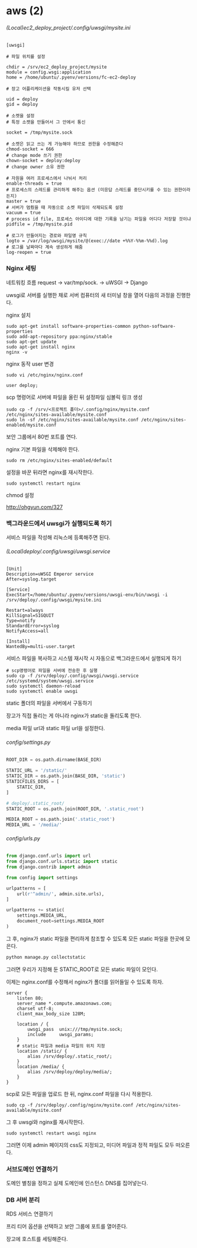 # aws (2)


###### (Local)ec2_deploy_project/.config/uwsgi/mysite.ini


```
[uwsgi]

# 파일 위치를 설정

chdir = /srv/ec2_deploy_project/mysite
module = config.wsgi:application
home = /home/ubuntu/.pyenv/versions/fc-ec2-deploy

# 장고 어플리케이션을 작동시킬 유저 선택

uid = deploy
gid = deploy

# 소켓을 설정
# 특정 소켓을 만들어서 그 안에서 통신

socket = /tmp/mysite.sock

# 소켓은 읽고 쓰는 게 가능해야 하므로 권한을 수정해준다
chmod-socket = 666
# change mode 쓰기 권한
chown-socket = deploy:deploy
# change owner 소유 권한

# 자원을 여러 프로세스에서 나눠서 처리
enable-threads = true
# 프로세스의 스레드를 관리하게 해주는 옵션 (미응답 스레드를 중단시키를 수 있는 권한이라든지)
master = true
# 서버가 멈췄을 때 자동으로 소켓 파일이 삭제되도록 설정
vacuum = true
# process id file, 프로세스 아이디에 대한 기록을 남기는 파일을 어디다 저장할 것이냐
pidfile = /tmp/mysite.pid

# 로그가 만들어지는 경로와 파일명 규칙
logto = /var/log/uwsgi/mysite/@(exec://date +%%Y-%%m-%%d).log
# 로그를 날짜마다 계속 생성하게 해줌
log-reopen = true
```

### Nginx 세팅

네트워킹 흐름
request -> var/tmp/sock. -> uWSGI -> Django

uwsgi로 서버를 실행한 채로 서버 컴퓨터의 새 터미널 창을 열어 다음의 과정을 진행한다.

nginx 설치
```
sudo apt-get install software-properties-common python-software-properties
sudo add-apt-repository ppa:nginx/stable
sudo apt-get update
sudo apt-get install nginx
nginx -v
```
nginx 동작 user 변경

```
sudo vi /etc/nginx/nginx.conf

user deploy;
```

scp 명령어로 서버에 파일을 올린 뒤 설정파일 심볼릭 링크 생성

```
sudo cp -f /srv/<프로젝트 폴더>/.config/nginx/mysite.conf /etc/nginx/sites-available/mysite.conf
sudo ln -sf /etc/nginx/sites-available/mysite.conf /etc/nginx/sites-enabled/mysite.conf
```
보안 그룹에서 80번 포트를 연다.

nginx 기본 파일을 삭제해야 한다.

```
sudo rm /etc/nginx/sites-enabled/default
```
설정을 바꾼 뒤라면 nginx를 재시작한다.
```
sudo systemctl restart nginx
```

chmod 설정

http://ohgyun.com/327

### 백그라운드에서 uwsgi가 실행되도록 하기

서비스 파일을 작성해 리눅스에 등록해주면 된다.


###### (Local)deploy/.config/uwsgi/uwsgi.service
```
[Unit]
Description=uWSGI Emperor service
After=syslog.target

[Service]
ExecStart=/home/ubuntu/.pyenv/versions/uwsgi-env/bin/uwsgi -i /srv/deploy/.config/uwsgi/mysite.ini

Restart=always
KillSignal=SIGQUIT
Type=notify
StandardError=syslog
NotifyAccess=all

[Install]
WantedBy=multi-user.target
```
서비스 파일을 복사하고 시스템 재시작 시 자동으로 백그라운드에서 실행되게 하기

```
# scp명령어로 파일을 서버에 전송한 후 실행
sudo cp -f /srv/deploy/.config/uwsgi/uwsgi.service /etc/systemd/system/uwsgi.service
sudo systemctl daemon-reload
sudo systemctl enable uwsgi
```

static 폴더의 파일을 서버에서 구동하기

장고가 직접 돌리는 게 아니라 nginx가 static을 돌리도록 한다.

media 파일 url과 static 파일 url을 설정한다.

###### config/settings.py
```python
ROOT_DIR = os.path.dirname(BASE_DIR)

STATIC_URL = '/static/'
STATIC_DIR = os.path.join(BASE_DIR, 'static')
STATICFILES_DIRS = [
    STATIC_DIR,
]

# deploy/.static_root/
STATIC_ROOT = os.path.join(ROOT_DIR, '.static_root')

MEDIA_ROOT = os.path.join('.static_root')
MEDIA_URL = '/media/'
```
###### config/urls.py

```python
from django.conf.urls import url
from django.conf.urls.static import static
from django.contrib import admin

from config import settings

urlpatterns = [
    url(r'^admin/', admin.site.urls),
]

urlpatterns += static(
    settings.MEDIA_URL,
    document_root=settings.MEDIA_ROOT
)
```
그 후, nginx가 static 파일을 편리하게 참조할 수 있도록 모든 static 파일을 한곳에 모은다.

```python
python manage.py collectstatic
```

그러면 우리가 지정해 둔 STATIC_ROOT로 모든 static 파일이 모인다.

이제는 nginx.conf를 수정해서 nginx가 폴더를 읽어들일 수 있도록 하자.

```
server {
    listen 80;
    server_name *.compute.amazonaws.com;
    charset utf-8;
    client_max_body_size 128M;

    location / {
        uwsgi_pass  unix:///tmp/mysite.sock;
        include     uwsgi_params;
    }
    # static 파일과 media 파일의 위치 지정
    location /static/ {
        alias /srv/deploy/.static_root/;
    }
    location /media/ {
        alias /srv/deploy/deploy/media/;
    }
}

```
scp로 모든 파일을 업로드 한 뒤, nginx.conf 파일을 다시 적용한다.

```
sudo cp -f /srv/deploy/.config/nginx/mysite.conf /etc/nginx/sites-available/mysite.conf
```
그 후 uwsgi와 nginx를 재시작한다.

```
sudo systemctl restart uwsgi nginx
```

그러면 이제 admin 페이지의 css도 지정되고, 미디어 파일과 정적 파일도 모두 떠오른다.

### 서브도메인 연결하기

도메인 별칭을 정하고 실제 도메인에 인스턴스 DNS를 집어넣는다.

### DB 서버 분리

RDS 서비스 연결하기

프리 티어 옵션을 선택하고 보안 그룹에 포트를 열어준다.

장고에 호스트를 세팅해준다.






